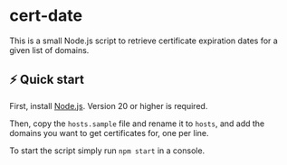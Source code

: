 # cert-date
This is a small Node.js script to retrieve certificate expiration dates for a given list of domains.

## ⚡️ Quick start

First, install [Node.js](https://nodejs.org/en/download/package-manager). Version 20 or higher is required.

Then, copy the `hosts.sample` file and rename it to `hosts`, and add the domains you want to get certificates for, one per line.

To start the script simply run `npm start` in a console.
